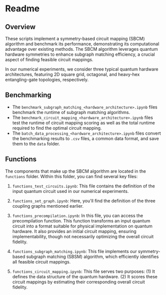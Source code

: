 # Readme

## Overview
These scripts implement a symmetry-based circuit mapping (SBCM) algorithm and benchmark its performance, demonstrating its computational advantage over existing methods. The SBCM algorithm leverages quantum hardware symmetries to enhance subgraph matching efficiency, a crucial aspect of finding feasible circuit mappings.

In our numerical experiments, we consider three typical quantum hardware architectures, featuring 2D square grid, octagonal, and heavy-hex entangling-gate topologies, respectively.

## Benchmarking
+ The `benchmark_subgraph_matching_<hardware_architecture>.ipynb` files benchmark the runtime of subgraph matching algorithms. 
+ The `benchmark_circuit_mapping_<hardware_architecture>.ipynb` files test the runtime of circuit mapping scoring as well as the total runtime required to find the optimal circuit mapping. 
+ The `batch_data_processing_<hardware_architecture>.ipynb` files convert the benchmarking results to `.csv` files, a common data format, and save them to the `data` folder.

## Functions
The components that make up the SBCM algorithm are located in the `functions` folder. Within this folder, you can find several key files:

1. `functions_test_circuits.ipynb`: This file contains the definition of the input quantum circuit used in our numerical experiments.

2. `functions_set_graph.ipynb`: Here, you'll find the definition of the three coupling graphs mentioned earlier.

3. `functions_precompilation.ipynb`: In this file, you can access the precompilation function. This function transforms an input quantum circuit into a format suitable for physical implementation on quantum hardware. It also provides an initial circuit mapping, ensuring implementability, though not necessarily optimizing the overall circuit fidelity.

4. `functions_subgraph_matching.ipynb`: This file implements our symmetry-based subgraph matching (SBSM) algorithm, which efficiently identifies all feasible circuit mappings.

5. `functions_circuit_mapping.ipynb`: This file serves two purposes: (1) It defines the data structure of the quantum hardware. (2) It scores these circuit mappings by estimating their corresponding overall circuit fidelity.
